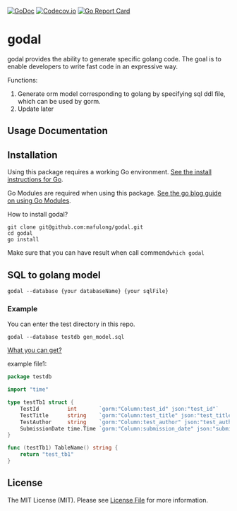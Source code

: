 [![GoDoc](https://godoc.org/github.com/mafulong/godal?status.svg)](https://pkg.go.dev/github.com/mafulong/godal)
[![Codecov.io](https://codecov.io/github/mafulong/godal/coverage.svg?branch=main)](https://codecov.io/github/mafulong/godal?branch=main)
[![Go Report Card](https://goreportcard.com/badge/github.com/mafulong/godal)](https://goreportcard.com/report/github.com/mafulong/godal)

[comment]: <> ([![Build Status]&#40;https://travis-ci.org/mafulong/godal.svg?branch=main&#41;]&#40;https://travis-ci.org/mafulong/godal&#41;)
godal
===

godal provides the ability to generate specific golang code. The goal is to enable developers to write fast code in an
expressive way.

Functions:

1. Generate orm model corresponding to golang by specifying sql ddl file, which can be used by gorm.
2. Update later

## Usage Documentation

## Installation

Using this package requires a working Go
environment. [See the install instructions for Go](http://golang.org/doc/install.html).

Go Modules are required when using this
package. [See the go blog guide on using Go Modules](https://blog.golang.org/using-go-modules).

How to install godal?

```shell
git clone git@github.com:mafulong/godal.git
cd godal
go install
```

Make sure that you can have result when call commend`which godal`

## SQL to golang model

```shell
godal --database {your databaseName} {your sqlFile}
```

### Example

You can enter the test directory in this repo.

```shell
godal --database testdb gen_model.sql
```

[What you can get?](https://github.com/mafulong/godal/test/model/)

example file1:

```go
package testdb

import "time"

type testTb1 struct {
	TestId         int       `gorm:"Column:test_id" json:"test_id"`
	TestTitle      string    `gorm:"Column:test_title" json:"test_title"`
	TestAuthor     string    `gorm:"Column:test_author" json:"test_author"`
	SubmissionDate time.Time `gorm:"Column:submission_date" json:"submission_date"`
}

func (testTb1) TableName() string {
	return "test_tb1"
}

```

## License

The MIT License (MIT). Please see [License File](LICENSE) for more information.